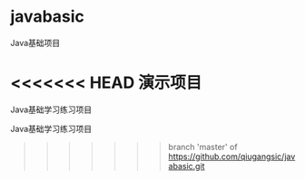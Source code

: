 # javabasic
Java基础项目

<<<<<<< HEAD
演示项目
=======
Java基础学习练习项目

Java基础学习练习项目


>>>>>>> branch 'master' of https://github.com/qiugangsic/javabasic.git
